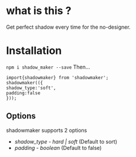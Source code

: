 # what is this ?

Get perfect shadow every time for the no-designer.

# Installation

`npm i shadow_maker --save`
Then...

```
import{shadowmaker} from 'shadowmaker';
shadowmaker(({
shadow_type:'soft',
padding:false
}));
```

## Options

shadowmaker supports 2 options

- _*shadow_type*_ - _hard | soft_ (Default to sort)
- _*padding*_ - _boolean_ (Default to false)

